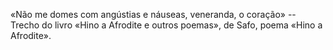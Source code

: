 
«Não me domes com angústias e náuseas,
veneranda, o coração» -- Trecho do livro «Hino a Afrodite e outros poemas», de Safo, poema «Hino a Afrodite».

